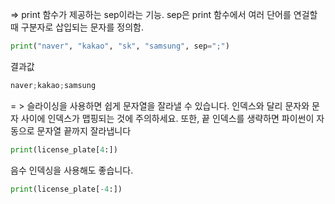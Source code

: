 

=> print 함수가 제공하는 sep이라는 기능.  sep은 print 함수에서 여러 단어를 연걸할 때 구분자로 삽입되는 문자를 정의함. 

~~~python
print("naver", "kakao", "sk", "samsung", sep=";")
~~~

결과값 

```python
naver;kakao;samsung
```





= > 슬라이싱을 사용하면 쉽게 문자열을 잘라낼 수 있습니다. 인덱스와 달리 문자와 문자 사이에 인덱스가 맵핑되는 것에 주의하세요. 또한, 끝 인덱스를 생략하면 파이썬이 자동으로 문자열 끝까지 잘라냅니다

```python
print(license_plate[4:])
```

음수 인덱싱을 사용해도 좋습니다.

```python
print(license_plate[-4:])
```